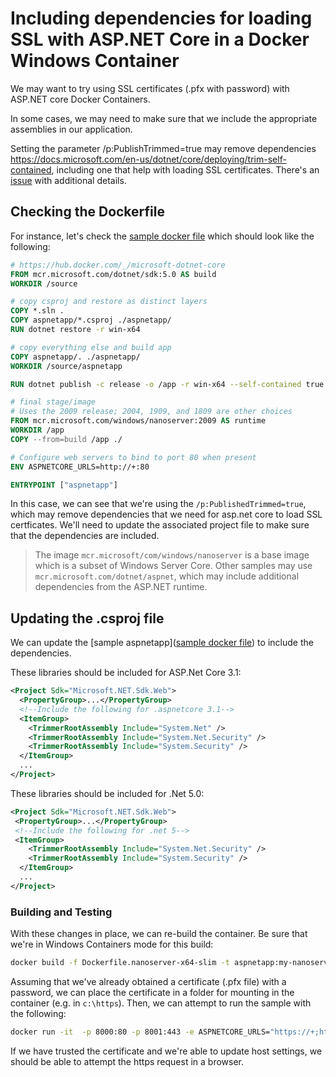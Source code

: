 # Including dependencies for loading SSL with ASP.NET Core in a Docker Windows Container

We may want to try using SSL certificates (.pfx with password) with ASP.NET core Docker Containers.

In some cases, we may need to make sure that we include the appropriate assemblies in our application.

Setting the parameter /p:PublishTrimmed=true may remove dependencies https://docs.microsoft.com/en-us/dotnet/core/deploying/trim-self-contained, including  one that help with loading SSL certificates.  There's an [issue](https://github.com/dotnet/sdk/issues/14238) with additional details.

## Checking the Dockerfile

For instance, let's check the [sample docker file](https://github.com/dotnet/dotnet-docker/blob/master/samples/aspnetapp/Dockerfile.nanoserver-x64-slim) which should look like the following:

```Dockerfile
# https://hub.docker.com/_/microsoft-dotnet-core
FROM mcr.microsoft.com/dotnet/sdk:5.0 AS build
WORKDIR /source

# copy csproj and restore as distinct layers
COPY *.sln .
COPY aspnetapp/*.csproj ./aspnetapp/
RUN dotnet restore -r win-x64

# copy everything else and build app
COPY aspnetapp/. ./aspnetapp/
WORKDIR /source/aspnetapp

RUN dotnet publish -c release -o /app -r win-x64 --self-contained true --no-restore /p:PublishTrimmed=true /p:PublishReadyToRun=true

# final stage/image
# Uses the 2009 release; 2004, 1909, and 1809 are other choices
FROM mcr.microsoft.com/windows/nanoserver:2009 AS runtime
WORKDIR /app
COPY --from=build /app ./

# Configure web servers to bind to port 80 when present
ENV ASPNETCORE_URLS=http://+:80

ENTRYPOINT ["aspnetapp"]
```

In this case, we can see that we're using the `/p:PublishedTrimmed=true`, which may remove dependencies that we need for asp.net core to load SSL certficates.  We'll need to update the associated project file to make sure that the dependencies are included.

> The image `mcr.microsoft/com/windows/nanoserver` is a base image which is a subset of Windows Server Core.  Other samples may use `mcr.microsoft.com/dotnet/aspnet`, which may include additional dependencies from the ASP.NET runtime.

## Updating the .csproj file

We can update the [sample aspnetapp]([sample docker file](https://github.com/dotnet/dotnet-docker/blob/master/samples/aspnetapp/aspnetapp/aspnetapp.csproj)) to include the dependencies.

These libraries should be included for ASP.Net Core 3.1:
```xml
<Project Sdk="Microsoft.NET.Sdk.Web">
  <PropertyGroup>...</PropertyGroup>
  <!--Include the following for .aspnetcore 3.1-->
  <ItemGroup>
    <TrimmerRootAssembly Include="System.Net" />
    <TrimmerRootAssembly Include="System.Net.Security" />
    <TrimmerRootAssembly Include="System.Security" />
  </ItemGroup>
  ...
</Project>
```

These libraries should be included for .Net 5.0:
```xml
<Project Sdk="Microsoft.NET.Sdk.Web">
 <PropertyGroup>...</PropertyGroup>
 <!--Include the following for .net 5-->
 <ItemGroup>
    <TrimmerRootAssembly Include="System.Net.Security" />
    <TrimmerRootAssembly Include="System.Security" />
  </ItemGroup>
  ...
</Project>
```

### Building and Testing

With these changes in place, we can re-build the container.  Be sure that we're in Windows Containers mode for this build:

```sh
docker build -f Dockerfile.nanoserver-x64-slim -t aspnetapp:my-nanoserver-x64-slim .
```

Assuming that we've already obtained a certificate (.pfx file) with a password, we can place the certificate in a folder for mounting in the container (e.g. in `c:\https`).  Then, we can attempt to run the sample with the following:

```sh
docker run -it  -p 8000:80 -p 8001:443 -e ASPNETCORE_URLS="https://+;http://+" -e ASPNETCORE_HTTPS_PORT=8001 -e ASPNETCORE_Kestrel__Certificates__Default__Password="password" -e ASPNETCORE_Kestrel__Certificates__Default__Path=/https/contoso.com.pfx -v c:\https:c:\https aspnetapp:my-nanoserver-x64-slim
```

If we have trusted the certificate and we're able to update host settings, we should be able to attempt the https request in a browser.